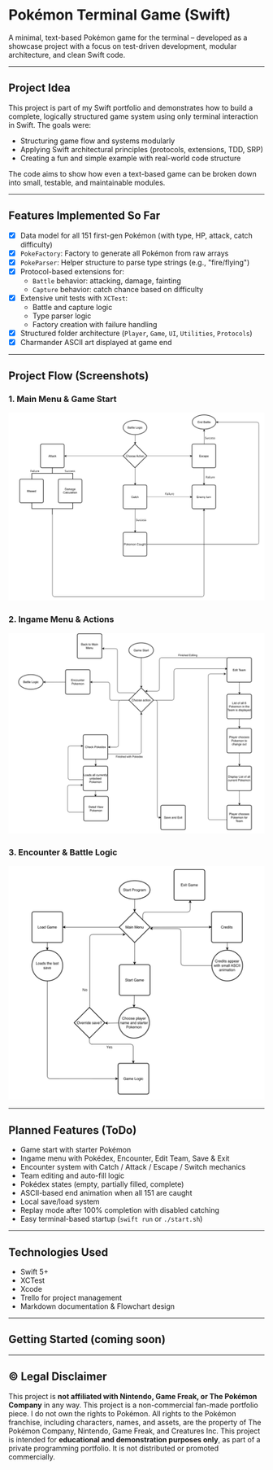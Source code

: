 # Pokémon Terminal Game (Swift)

A minimal, text-based Pokémon game for the terminal – developed as a showcase project with a focus on test-driven development, modular architecture, and clean Swift code.

---

## Project Idea

This project is part of my Swift portfolio and demonstrates how to build a complete, logically structured game system using only terminal interaction in Swift. The goals were:

- Structuring game flow and systems modularly
- Applying Swift architectural principles (protocols, extensions, TDD, SRP)
- Creating a fun and simple example with real-world code structure

The code aims to show how even a text-based game can be broken down into small, testable, and maintainable modules.

---

## Features Implemented So Far

- [x] Data model for all 151 first-gen Pokémon (with type, HP, attack, catch difficulty)
- [x] `PokeFactory`: Factory to generate all Pokémon from raw arrays
- [x] `PokeParser`: Helper structure to parse type strings (e.g., "fire/flying")
- [x] Protocol-based extensions for:
  - `Battle` behavior: attacking, damage, fainting
  - `Capture` behavior: catch chance based on difficulty
- [x] Extensive unit tests with `XCTest`:
  - Battle and capture logic
  - Type parser logic
  - Factory creation with failure handling
- [x] Structured folder architecture (`Player`, `Game`, `UI`, `Utilities`, `Protocols`)
- [x] Charmander ASCII art displayed at game end

---

## Project Flow (Screenshots)

### 1. Main Menu & Game Start
![Start Menu Flowchart](Assets/Screenshot_1.png)

### 2. Ingame Menu & Actions
![Ingame Flowchart](Assets/Screenshot_2.png)

### 3. Encounter & Battle Logic
![Battle Flowchart](Assets/Screenshot_3.png)

---

## Planned Features (ToDo)

- Game start with starter Pokémon
- Ingame menu with Pokédex, Encounter, Edit Team, Save & Exit
- Encounter system with Catch / Attack / Escape / Switch mechanics
- Team editing and auto-fill logic
- Pokédex states (empty, partially filled, complete)
- ASCII-based end animation when all 151 are caught
- Local save/load system
- Replay mode after 100% completion with disabled catching
- Easy terminal-based startup (`swift run` or `./start.sh`)

---

## Technologies Used

- Swift 5+
- XCTest
- Xcode
- Trello for project management
- Markdown documentation & Flowchart design

---

## Getting Started (coming soon)

---

## © Legal Disclaimer

This project is **not affiliated with Nintendo, Game Freak, or The Pokémon Company** in any way. 
This project is a non-commercial fan-made portfolio piece. 
I do not own the rights to Pokémon. 
All rights to the Pokémon franchise, including characters, names, and assets, are the property of The Pokémon Company, Nintendo, Game Freak, and Creatures Inc.
This project is intended for **educational and demonstration purposes only**, as part of a private programming portfolio. It is not distributed or promoted commercially.